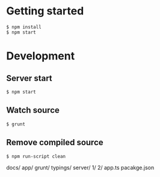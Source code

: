 # Getting started

```
$ npm install
$ npm start
```

# Development

## Server start

```
$ npm start
```

## Watch source

```
$ grunt
```

## Remove compiled source

```
$ npm run-script clean
```




docs/
app/
 grunt/
 typings/
 server/
   1/
   2/
   app.ts
 pacakge.json
